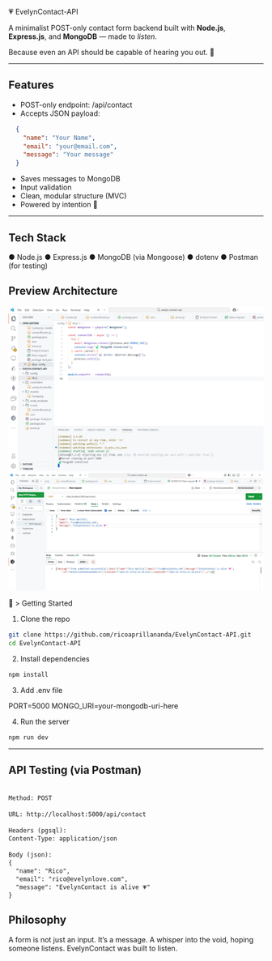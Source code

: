 💗 EvelynContact-API

A minimalist POST-only contact form backend built with **Node.js**, **Express.js**, and **MongoDB** — made to *listen*.

Because even an API should be capable of hearing you out. 🪽

---


## Features

- POST-only endpoint: /api/contact
- Accepts JSON payload:
  
``` json
  {
    "name": "Your Name",
    "email": "your@email.com",
    "message": "Your message"
  }

``` 

- Saves messages to MongoDB
- Input validation
- Clean, modular structure (MVC)
- Powered by intention 🖤

---


## Tech Stack

● Node.js
● Express.js
● MongoDB (via Mongoose)
● dotenv
● Postman (for testing)


## Preview Architecture

![Project Structure](assets/project-structure.png)
![POST Request](assets/post-request.png)

🍃 > Getting Started

1. Clone the repo

``` bash
git clone https://github.com/ricoaprillananda/EvelynContact-API.git
cd EvelynContact-API

```

2. Install dependencies

``` bash
npm install

```

3. Add .env file
   
PORT=5000
MONGO_URI=your-mongodb-uri-here


4. Run the server
   
``` bash
npm run dev

```

---

## API Testing (via Postman)

```

Method: POST

URL: http://localhost:5000/api/contact

Headers (pgsql):
Content-Type: application/json

Body (json):
{
  "name": "Rico",
  "email": "rico@evelynlove.com",
  "message": "EvelynContact is alive 💗"
}

```


## Philosophy
A form is not just an input.
It’s a message.
A whisper into the void, hoping someone listens.
EvelynContact was built to listen.
